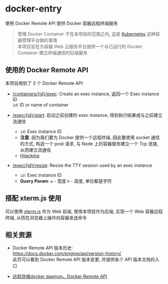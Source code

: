 # docker-entry

使用 Docker Remote API 提供 Docker 容器远程终端服务

> 管理 Docker Container 不在本项目的范围之内, 这是 [Kubernetes](https://kubernetes.io/) 这种容器管理平台做的事情  
> 本项目旨在为容器 Web 云服务平台提供一个与已运行的 Docker Container 建立终端通信的后端服务  

## 使用的 Docker Remote API

本项目用到了 3 个 Docker Remote API:  

* [/containers/{id}/exec](https://docs.docker.com/engine/api/v1.33/#operation/ContainerExec): Create an exec instance, 返回一个 Exec instance ID  
  `id`: ID or name of container  

* [/exec/{id}/start](https://docs.docker.com/engine/api/v1.33/#operation/ExecStart): 启动之前创建的 exec instance, 得到执行结果或与之前建立流通信  
  * `id`:	Exec instance ID
  * **注意**: 因为我们要为 Docker 提供一个远程终端, 因此要使用 socket 通信的方式, 构造一个 post 请求, 与 Node 上的容器服务建立一个 Tcp 连接, 从而建立流通信  
  * [Hijacking](https://docs.docker.com/engine/api/v1.26/#operation/ContainerAttach)  

* [/exec/{id}/resize](https://docs.docker.com/engine/api/v1.33/#operation/ExecResize): Resize the TTY session used by an exec instance  
  * `id`:	Exec instance ID  
  * **Query Param**: `w` - 宽度 `h` - 高度, 单位都是字符  

## 搭配 xterm.js 使用

可以使用 [xterm.js](https://github.com/xtermjs/xterm.js/)  作为 Web 前端, 使用本项目作为后端, 实现一个 Web 容器远程终端, 从而在浏览器上操作向容器发送命令  

## 相关资源

* Docker Remote API 版本历史: <https://docs.docker.com/engine/api/version-history/>  
  此页可以看到 Docker Remote API 版本变更, 并提供各个 API 版本文档的入口  

* [远程连接docker daemon，Docker Remote API](https://deepzz.com/post/dockerd-and-docker-remote-api.html)
